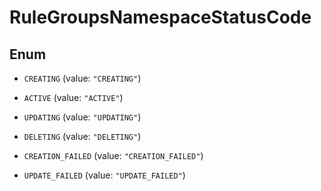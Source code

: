 

# RuleGroupsNamespaceStatusCode

## Enum


* `CREATING` (value: `"CREATING"`)

* `ACTIVE` (value: `"ACTIVE"`)

* `UPDATING` (value: `"UPDATING"`)

* `DELETING` (value: `"DELETING"`)

* `CREATION_FAILED` (value: `"CREATION_FAILED"`)

* `UPDATE_FAILED` (value: `"UPDATE_FAILED"`)



